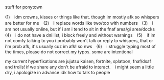 stuff for ponytown

(1)　idm crowns, kisses or things like that. though im mostly afk so whispers are better for me　(2)　i replace words like two/too with numbers　(3)　i am not usually online, but if i am i tend to sit in the fnaf area/gi area/docks　(4)　i do not have a dni list, i block freely and without warnings　(5)　if im not comfy talking to you i probably won't talk or reply to whispers, that or i'm prob afk, it's usually cuz im afk! so nws　(6)　i struggle typing most of the times, please do not correct my typos. some are intentional


my current hyperfixations are jujutsu kaisen, fortnite, splatoon, fnaf/dsaf and trolls! if we share any don't be afraid to interact.　i might seem a little dry, i apologize in advance idk how to talk to people

<!---
oIdsport/oIdsport is a ✨ special ✨ repository because its `README.md` (this file) appears on your GitHub profile.
You can click the Preview link to take a look at your changes.
--->
